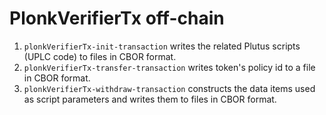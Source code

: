 # PlonkVerifierTx off-chain

1. `plonkVerifierTx-init-transaction` writes the related Plutus scripts (UPLC code) to files in CBOR format.
2. `plonkVerifierTx-transfer-transaction` writes token's policy id to a file in CBOR format.
3. `plonkVerifierTx-withdraw-transaction` constructs the data items used as script parameters and writes them to files in CBOR format.
